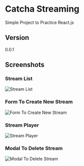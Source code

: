 # Catcha Streaming

Simple Project to Practice React.js

## Version

0.0.1

## Screenshots

### Stream List
![Stream List](https://heunsig-portfolio.s3.ca-central-1.amazonaws.com/catcha_streaming/modified_stream_list.png)  

### Form To Create New Stream
![Form To Create New Stream](https://heunsig-portfolio.s3.ca-central-1.amazonaws.com/catcha_streaming/modified_stream_list.png)  

### Stream Player
![Stream Player](https://heunsig-portfolio.s3.ca-central-1.amazonaws.com/catcha_streaming/modified_stream_player.png)  

### Modal To Delete Stream
![Modal To Delete Stream](https://heunsig-portfolio.s3.ca-central-1.amazonaws.com/catcha_streaming/modified_delete_stream.png)  
